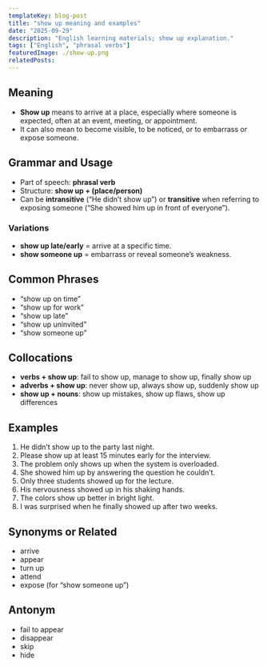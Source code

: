 ```yaml
---
templateKey: blog-post
title: "show up meaning and examples"
date: "2025-09-29"
description: "English learning materials; show up explanation."
tags: ["English", "phrasal verbs"]
featuredImage: ./show-up.png
relatedPosts:
---
```


## Meaning

- **Show up** means to arrive at a place, especially where someone is expected, often at an event, meeting, or appointment.
- It can also mean to become visible, to be noticed, or to embarrass or expose someone.

## Grammar and Usage

- Part of speech: **phrasal verb**
- Structure: **show up + (place/person)**
- Can be **intransitive** (“He didn’t show up”) or **transitive** when referring to exposing someone (“She showed him up in front of everyone”).

### Variations

- **show up late/early** = arrive at a specific time.
- **show someone up** = embarrass or reveal someone’s weakness.

## Common Phrases

- “show up on time”
- “show up for work”
- “show up late”
- “show up uninvited”
- “show someone up”

## Collocations

- **verbs + show up**: fail to show up, manage to show up, finally show up
- **adverbs + show up**: never show up, always show up, suddenly show up
- **show up + nouns**: show up mistakes, show up flaws, show up differences

## Examples

1. He didn’t show up to the party last night.
2. Please show up at least 15 minutes early for the interview.
3. The problem only shows up when the system is overloaded.
4. She showed him up by answering the question he couldn’t.
5. Only three students showed up for the lecture.
6. His nervousness showed up in his shaking hands.
7. The colors show up better in bright light.
8. I was surprised when he finally showed up after two weeks.

## Synonyms or Related

- arrive
- appear
- turn up
- attend
- expose (for “show someone up”)

## Antonym

- fail to appear
- disappear
- skip
- hide
